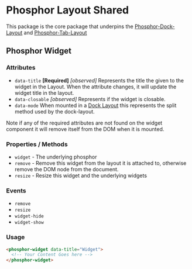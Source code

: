 # Phosphor Layout Shared

This package is the core package that underpins the [Phosphor-Dock-Layout](./phosphor-dock-layout.md) and [Phosphor-Tab-Layout](./phosphor-tab-layout.md)  
## Phosphor Widget

### Attributes

- `data-title` **[Required]** *[observed]* Represents the title the given to the widget in the Layout. When the attribute changes, it will update the widget title in the layout.
- `data-closable` *[observed]* Represents if the widget is closable.
- `data-mode` When mounted in a [Dock Layout](./phosphor-dock-layout.md) this represents the split method used by the dock-layout.

Note if any of the required attributes are not found on the widget component it will remove itself from the DOM when it is mounted.

### Properties / Methods

- `widget` - The underlying phosphor 
- `remove` - Remove this widget from the layout it is attached to, otherwise remove the DOM node from the document.
- `resize` - Resize this widget and the underlying widgets

### Events
- `remove`
- `resize`
- `widget-hide`
- `widget-show`

### Usage

```html
<phosphor-widget data-title="Widget">
  <!-- Your Content Goes here -->
</phosphor-widget>
```